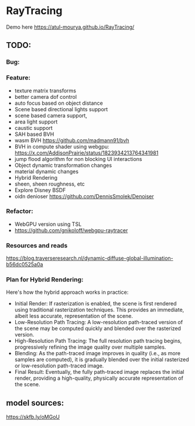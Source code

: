 # RayTracing

Demo here https://atul-mourya.github.io/RayTracing/


## TODO:

### Bug:


### Feature:
- texture matrix transforms
- better camera dof control
- auto focus based on object distance
- Scene based directional lights support
- scene based camera support,
- area light support
- caustic support
- SAH based BVH
- wasm BVH https://github.com/madmann91/bvh
- BVH in compute shader using webgpu: https://x.com/AddisonPrairie/status/1823934213764341981
-  jump flood algorithm for non blocking UI interactions
- Object dynamic transformation changes
- material dynamic changes
- Hybrid Rendering
-  sheen, sheen roughness, etc
-  Explore Disney BSDF
- oidn denioser https://github.com/DennisSmolek/Denoiser

### Refactor:
- WebGPU version using TSL 
- https://github.com/gnikoloff/webgpu-raytracer

### Resources and reads
https://blog.traverseresearch.nl/dynamic-diffuse-global-illumination-b56dc0525a0a


### Plan for Hybrid Rendering:
Here's how the hybrid approach works in practice:

- Initial Render: If rasterization is enabled, the scene is first rendered using traditional rasterization techniques. This provides an immediate, albeit less accurate, representation of the scene.
- Low-Resolution Path Tracing: A low-resolution path-traced version of the scene may be computed quickly and blended over the rasterized version.
- High-Resolution Path Tracing: The full resolution path tracing begins, progressively refining the image quality over multiple samples.
- Blending: As the path-traced image improves in quality (i.e., as more samples are computed), it is gradually blended over the initial rasterized or low-resolution path-traced image.
- Final Result: Eventually, the fully path-traced image replaces the initial render, providing a high-quality, physically accurate representation of the scene.




## model sources:
https://skfb.ly/oMGoU